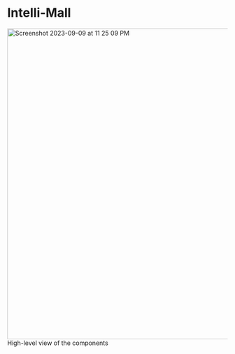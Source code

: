 # Intelli-Mall

<img width="712" alt="Screenshot 2023-09-09 at 11 25 09 PM" src="https://github.com/50HJ/Intelli-Mall/assets/67067729/097cfc9d-8d45-48fc-afda-a052d03eb96a">
High-level view of the components
